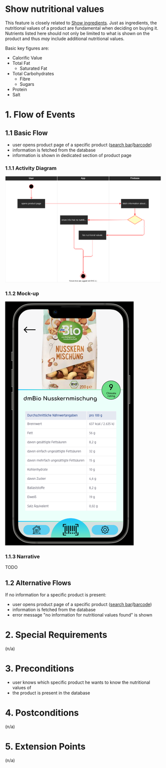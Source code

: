 # Show nutritional values
This feature is closely related to [Show ingredients](./UC2_Ingredients.md). Just as ingredients, the nutritional values of a product are fundamental when deciding on buying it. Nutrients listed here should not only be limited to what is shown on the product and thus *may* include additional nutritional values.

Basic key figures are:
- Calorific Value
- Total Fat
    - Saturated Fat
- Total Carbohydrates
    - Fibre
    - Sugars
- Protein
- Salt

# 1. Flow of Events
## 1.1 Basic Flow
- user opens product page of a specific product ([search bar](./UC1_Searchbar.md)/[barcode](./UC4_Scanner.md))
- information is fetched from the database
- information is shown in dedicated section of product page

### 1.1.1 Activity Diagram
![Activity Diagram of Nutrition](../resources/UC3_Nutrition.drawio.svg)

### 1.1.2 Mock-up
![Ingredients Screenshot](../resources/Ingredients.png)

### 1.1.3 Narrative
TODO

## 1.2 Alternative Flows
If no information for a specific product is present:
- user opens product page of a specific product ([search bar](./UC1_Searchbar.md)/[barcode](./UC4_Scanner.md))
- information is fetched from the database
- error message "no information for nutritional values found" is shown

# 2. Special Requirements
(n/a)

# 3. Preconditions
- user knows which specific product he wants to know the nutritional values of
- the product is present in the database

# 4. Postconditions
(n/a)
 
# 5. Extension Points
(n/a)
